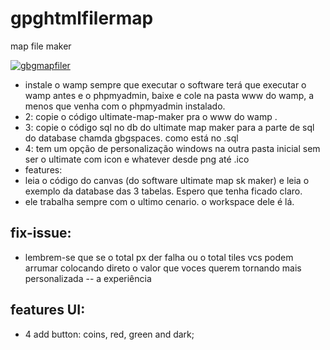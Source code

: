# gpghtmlfilermap
map file maker

<a href="https://ibb.co/5v25DzH"><img src="https://i.ibb.co/5v25DzH/gbgmapfiler.png" alt="gbgmapfiler" border="0"></a>

- instale o wamp sempre que executar o software terá que executar o wamp antes  e o phpmyadmin, baixe e cole na pasta www do wamp, a menos que venha com o phpmyadmin instalado.
- 2: copie o código ultimate-map-maker pra o www do wamp . 
- 3: copie o código sql no db do ultimate map maker para a parte de sql do database chamda gbgspaces. como está no .sql
- 4: tem um opção de personalização windows na outra pasta inicial sem  ser o ultimate com icon e whatever desde png até .ico
- features:
- leia o código do canvas (do software ultimate map sk maker) e leia o exemplo da database das 3 tabelas. Espero que tenha ficado claro.
- ele trabalha sempre com o ultimo cenario. o workspace dele é lá.

## fix-issue:
- lembrem-se que se o total px der falha ou o total tiles vcs podem arrumar colocando direto o valor que voces querem tornando mais personalizada
-- a experiência

## features UI:
- 4 add button: coins, red, green and dark;
